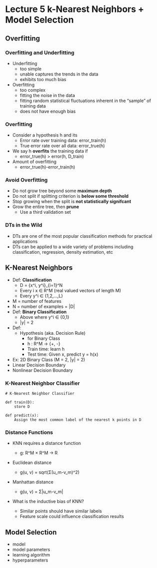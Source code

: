 # Lecture 5 k-Nearest Neighbors + Model Selection

## Overfitting

### Overfitting and Underfitting

* Underfitting
  * too simple
  * unable captures the trends in the data
  * exhibits too much bias
* Overfitting
  * too complex
  * fitting the noise in the data
  * fitting random statistical fluctuations inherent in the “sample” of training data
  * does not have enough bias

### Overfitting

* Consider a hypothesis h and its
  * Error rate over training data: error_train(h)
  * True error rate over all data: error_true(h)
* We say h **overfits** the training data if
  * error_true(h) > error(h, D_train)
* Amount of overfitting
  * error_true(h)-error_train(h)

### Avoid Overfitting

* Do not grow tree beyond some **maximum depth**
* Do not split if splitting criterion is **below some threshold**
* Stop growing when the split is **not statistically signifcant**
* Grow the entire tree, then **prune**
  * Use a third validation set

### DTs in the Wild

* DTs are one of the most popular classification methods for practical applications
* DTs can be applied to a wide variety of problems including classification, regression, density estimation, etc

## K-Nearest Neighbors

* Def: **Classification**
  * D = {x^i, y^i}_{i=1}^N
  * Every i x ∈ R^M (real valued vectors of length M)
  * Every y^i ∈ {1,2,...,L}
* M = number of features
* N = number of examples = |D|
* Def: **Binary Classification**
  * Above where y^i ∈ {0,1}
  * |y| = 2
* Def:
  * Hypothesis (aka. Decision Rule)
    * for Binary Class
    * h : R^M -> {+, -}
    * Train time: learn h
    * Test time: Given x, predict y = h(x)
* Ex: 2D Binary Class (M = 2, |y| = 2)
* Linear Decision Boundary
* Nonlinear Decision Boundary

### K-Nearest Neighbor Classifier

```
# K-Nearest Neighbor Classifier

def train(D):
    store D

def predict(x):
    Assign the most common label of the nearest k points in D
```

### Distance Functions

* KNN requires a distance function
  * g: R^M × R^M -> R
* Euclidean distance
  * g(u, v) = sqrt(Σ(u_m-v_m)^2)
* Manhattan distance
  * g(u, v) = Σ|u_m-v_m|

* What is the inductive bias of KNN?
  * Similar points should have similar labels
  * Feature scale could influence classification results

## Model Selection

* model
* model parameters
* learning algorithm
* hyperparameters